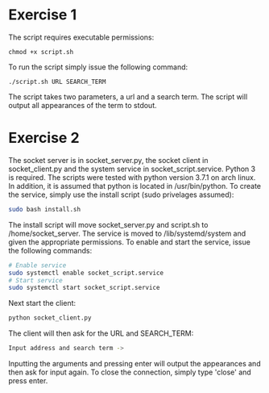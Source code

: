 # Exercise 1
The script requires executable permissions:
```shell
chmod +x script.sh
```
To run the script simply issue the following command:
```shell
./script.sh URL SEARCH_TERM
```

The script takes two parameters, a url and a search term. The script will output all appearances of the term to stdout.

# Exercise 2
The socket server is in socket_server.py, the socket client in socket_client.py and the system service in socket_script.service.
Python 3 is required. The scripts were tested with python version 3.7.1 on arch linux. In addition, it is assumed that python is located in /usr/bin/python.
To create the service, simply use the install script (sudo privelages assumed):
```bash
sudo bash install.sh
```
The install script will move socket_server.py and script.sh to /home/socket_server. The service is moved to /lib/systemd/system and given the appropriate permissions.
To enable and start the service, issue the following commands:
```bash
# Enable service
sudo systemctl enable socket_script.service
# Start service
sudo systemctl start socket_script.service
```
Next start the client:
```bash
python socket_client.py
```
The client will then ask for the URL and SEARCH_TERM:
```bash
Input address and search term ->
```
Inputting the arguments and pressing enter will output the appearances and then ask for input again. To close the connection, simply type 'close' and press enter.
